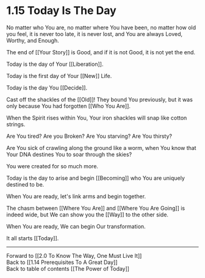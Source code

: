 # 1.15 Today Is The Day

No matter who You are, no matter where You have been, no matter how old you feel, it is never too late, it is never lost, and You are always Loved, Worthy, and Enough. 

The end of [[Your Story]] is Good, and if it is not Good, it is not yet the end. 

Today is the day of Your [[Liberation]]. 

Today is the first day of Your [[New]] Life. 

Today is the day You [[Decide]]. 

Cast off the shackles of the [[Old]]! They bound You previously, but it was only because You had forgotten [[Who You Are]]. 

When the Spirit rises within You, Your iron shackles will snap like cotton strings. 

Are You tired? Are you Broken? Are You starving? Are You thirsty? 

Are You sick of crawling along the ground like a worm, when You know that Your DNA destines You to soar through the skies?  

You were created for so much more. 

Today is the day to arise and begin [[Becoming]] who You are uniquely destined to be.  

When You are ready, let's link arms and begin together.  

The chasm between [[Where You Are]] and [[Where You Are Going]] is indeed wide, but We can show you the [[Way]] to the other side.  

When You are ready, We can begin Our transformation. 

It all starts [[Today]].  

___

Forward to [[2.0 To Know The Way, One Must Live It]]  
Back to [[1.14 Prerequisites To A Great Day]]  
Back to table of contents [[The Power of Today]]  